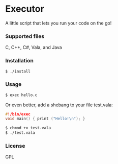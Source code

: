 # Executor
A little script that lets you run your code on the go!

### Supported files
C, C++, C#, Vala, and Java

### Installation
```sh
$ ./install
```
### Usage
```sh
$ exec hello.c
```
Or even better, add a shebang to your file
test.vala:
```c
#!/bin/exec
void main() { print ("Hello!\n"); }
```
```sh
$ chmod +x test.vala
$ ./test.vala
```

### License
GPL

